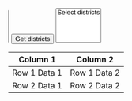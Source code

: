 <script src="https://code.jquery.com/jquery-3.1.1.min.js" integrity="sha256-hVVnYaiADRTO2PzUGmuLJr8BLUSjGIZsDYGmIJLv2b8=" crossorigin="anonymous"></script>
<link rel="stylesheet" type="text/css" href="semantic.min.css">
<script src="semantic.min.js"></script>


<select name="states" multiple="" class="ui fluid dropdown" id="states">
</select>

<button class="ui primary button" id="getDistrictsBtn">
  Get districts
</button>

<select name="districts" multiple="" class="ui fluid dropdown disabled" id="districts">
    <option>Select districts</option>
</select>

<table id="table_id" class="display">
    <thead>
        <tr>
            <th>Column 1</th>
            <th>Column 2</th>
        </tr>
    </thead>
    <tbody>
        <tr>
            <td>Row 1 Data 1</td>
            <td>Row 1 Data 2</td>
        </tr>
        <tr>
            <td>Row 2 Data 1</td>
            <td>Row 2 Data 2</td>
        </tr>
    </tbody>
</table>

<script>
    g_statesSelected = new Set();
    g_districtsSelected = new Set();
    g_districtsAvailable = [];
    
    function toggleDistricts()
    {
        if(g_statesSelected.size > 0)
        {
            $('#districts').removeClass("disabled");
        }
        else
        {
            $('#districts').addClass("disabled");
        }
    }
    
$(document).ready( function () {
 
 $('#getDistrictsBtn').click(function(){
 
 g_districtsAvailable = [];
  
  g_statesSelected.forEach((state, index) => 
  {
    fetch("https://cdn-api.co-vin.in/api/v2/admin/location/districts/" + String(state), {
    "referrerPolicy": "strict-origin-when-cross-origin",
    "body": null,
    "method": "GET",
    "mode": "cors",
    "credentials": "omit"
        }).then(response => response.json())
        .then(data => 
        {
            let dists = data["districts"];
            dists.forEach((dist, index) => {
                g_districtsAvailable.push({name:dist["district_name"], value:dist["district_id"]});
            });
            $('#districts').dropdown({values:g_districtsAvailable});
            console.log("here1 ", data);
        });
  });
 
 });
 
 fetch("https://cdn-api.co-vin.in/api/v2/admin/location/states", {

  "referrerPolicy": "strict-origin-when-cross-origin",
  "body": null,
  "method": "GET",
  "mode": "cors",
  "credentials": "omit"
}).then(response => response.json())
  .then(data => {
  let stateList = [];
  data["states"].forEach((state, index) => {
  console.log(index, state);
  stateList.push({name:state["state_name"], value:state["state_id"]});
  });
  $('#states').dropdown({values:stateList, placeholder:"Select states",
  onChange: function(value, text, $selectedItem){console.log("onChange", value, text, $selectedItem);},
  onAdd: function(value, text, $selectedItem)
  {
    console.log("onAdd", value, text, $selectedItem); g_statesSelected.add(value);
    toggleDistricts();
    
  },
  onRemove: function(value, text, $selectedItem)
  {
    console.log("onRemove", value, text, $selectedItem); g_statesSelected.delete(value);
    toggleDistricts();
  },
  });
  });
    
} );    
</script>
